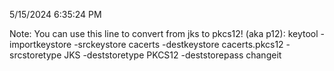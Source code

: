 5/15/2024 6:35:24 PM

Note: You can use this line to convert from jks to pkcs12! (aka p12):
keytool -importkeystore -srckeystore cacerts -destkeystore cacerts.pkcs12 -srcstoretype JKS -deststoretype PKCS12 -deststorepass changeit


